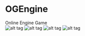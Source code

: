 # OGEngine
Online Engine Game
<br>
![alt tag](http://i47.tinypic.com/2a4tvy8.png)
![alt tag](http://i48.tinypic.com/15dv2nc.png)
![alt tag](http://i50.tinypic.com/2dqms29.png)
![alt tag](http://i46.tinypic.com/142dfyw.png)
